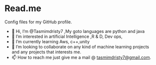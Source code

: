 # Read.me
Config files for my GitHub profile.
- 👋 Hi, I’m @Tasmimdristy7 ,My goto languages  are python and java
- 👀 I’m interested in artificial Intelligence ,R & D, Dev ops,
- 🌱 I’m currently learning Aws, c++,unity
- 💞️ I’m looking to collaborate on any kind of machine learning projects and any projects that interests me.
- 📫 How to reach me just give me a mail @ tasmimdristy7@gmail.com.
